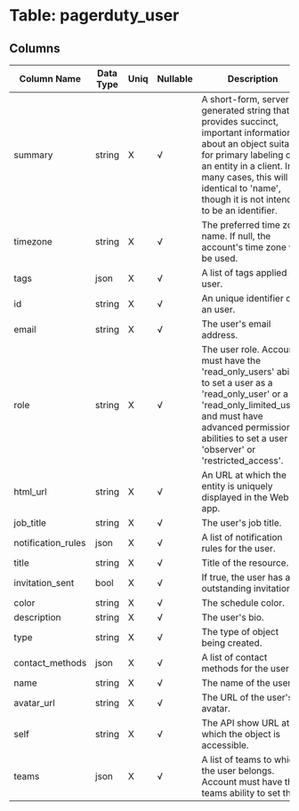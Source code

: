 # Table: pagerduty_user

## Columns 

|  Column Name   |  Data Type  | Uniq | Nullable | Description | 
|  ----  | ----  | ----  | ----  | ---- | 
| summary | string | X | √ | A short-form, server-generated string that provides succinct, important information about an object suitable for primary labeling of an entity in a client. In many cases, this will be identical to 'name', though it is not intended to be an identifier. | 
| timezone | string | X | √ | The preferred time zone name. If null, the account's time zone will be used. | 
| tags | json | X | √ | A list of tags applied on user. | 
| id | string | X | √ | An unique identifier of an user. | 
| email | string | X | √ | The user's email address. | 
| role | string | X | √ | The user role. Account must have the 'read_only_users' ability to set a user as a 'read_only_user' or a 'read_only_limited_user', and must have advanced permissions abilities to set a user as 'observer' or 'restricted_access'. | 
| html_url | string | X | √ | An URL at which the entity is uniquely displayed in the Web app. | 
| job_title | string | X | √ | The user's job title. | 
| notification_rules | json | X | √ | A list of notification rules for the user. | 
| title | string | X | √ | Title of the resource. | 
| invitation_sent | bool | X | √ | If true, the user has an outstanding invitation. | 
| color | string | X | √ | The schedule color. | 
| description | string | X | √ | The user's bio. | 
| type | string | X | √ | The type of object being created. | 
| contact_methods | json | X | √ | A list of contact methods for the user. | 
| name | string | X | √ | The name of the user. | 
| avatar_url | string | X | √ | The URL of the user's avatar. | 
| self | string | X | √ | The API show URL at which the object is accessible. | 
| teams | json | X | √ | A list of teams to which the user belongs. Account must have the teams ability to set this. | 


